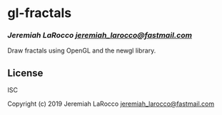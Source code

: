 # gl-fractals
### _Jeremiah LaRocco <jeremiah_larocco@fastmail.com>_

Draw fractals using OpenGL and the newgl library.

## License

ISC


Copyright (c) 2019 Jeremiah LaRocco <jeremiah_larocco@fastmail.com>


